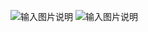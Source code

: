 ![输入图片说明](https://images.gitee.com/uploads/images/2021/0602/164414_eae9d642_8867015.png "屏幕截图.png")
![输入图片说明](https://images.gitee.com/uploads/images/2021/0602/165151_d144bb33_8867015.png "屏幕截图.png")